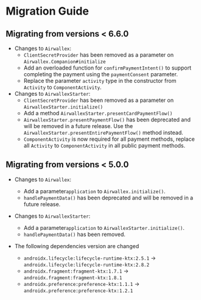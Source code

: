 # Migration Guide

## Migrating from versions < 6.6.0

- Changes to `Airwallex`:
    * `ClientSecretProvider` has been removed as a parameter on `Airwallex.Companion#initialize`
    * Add an overloaded function for `confirmPaymentIntent()` to support completing the payment using the `paymentConsent` parameter.
    * Replace the parameter `activity` type in the constructor from `Activity` to `ComponentActivity`.
- Changes to `AirwallexStarter`:
    * `ClientSecretProvider` has been removed as a parameter on `AirwallexStarter.initialize()`
    * Add a method `AirwallexStarter.presentCardPaymentFlow()`
    * `AirwallexStarter.presentPaymentFlow()` has been deprecated and will be removed in a future
      release. Use the `AirwallexStarter.presentEntirePaymentFlow()` method instead.
    * `ComponentActivity` is now required for all payment methods, replace all `Activity`
      to `ComponentActivity` in all public payment methods.

## Migrating from versions < 5.0.0

- Changes to `Airwallex`:
    * Add a parameter`application` to `Airwallex.initialize()`.
    * `handlePaymentData()` has been deprecated and will be removed in a future release.

- Changes to `AirwallexStarter`:
    * Add a parameter`application` to `AirwallexStarter.initialize()`.
    * `handlePaymentData()` has been removed.

- The following dependencies version are changed

   * `androidx.lifecycle:lifecycle-runtime-ktx:2.5.1` -> `androidx.lifecycle:lifecycle-runtime-ktx:2.8.2`
   * `androidx.fragment:fragment-ktx:1.7.1` -> `androidx.fragment:fragment-ktx:1.8.1`
   * `androidx.preference:preference-ktx:1.1.1` -> `androidx.preference:preference-ktx:1.2.1`

